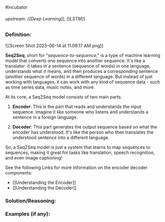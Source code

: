 #incubator 
###### upstream: [[Deep Learning]], [[LSTM]]

### Definition: 
![[Screen Shot 2023-06-14 at 11.09.17 AM.png]]

**Seq2Seq**, short for "*sequence-to-sequence*," is a type of machine learning model that converts one sequence into another sequence. It's like a translator: it takes in a sentence (sequence of words) in one language, understands what it means, and then produces a corresponding sentence (another sequence of words) in a different language. But instead of just working with languages, it can work with any kind of sequence data - such as time series data, music notes, and more.

At its core, a Seq2Seq model consists of two main parts:

1.  **Encoder**: This is the part that reads and understands the input sequence. Imagine it like someone who listens and understands a sentence in a foreign language.
    
2.  **Decoder**: This part generates the output sequence based on what the encoder has understood. It's like the person who then translates the understood sentence into a different language.
    

So, a Seq2Seq model is just a system that learns to map sequences to sequences, making it great for tasks like translation, speech recognition, and even image captioning!

See the following Links for more information on the encoder decoder components: 

- [[Understanding the Encoder]]
- [[Understanding the Decoder]]



### Solution/Reasoning: 


### Examples (if any): 

